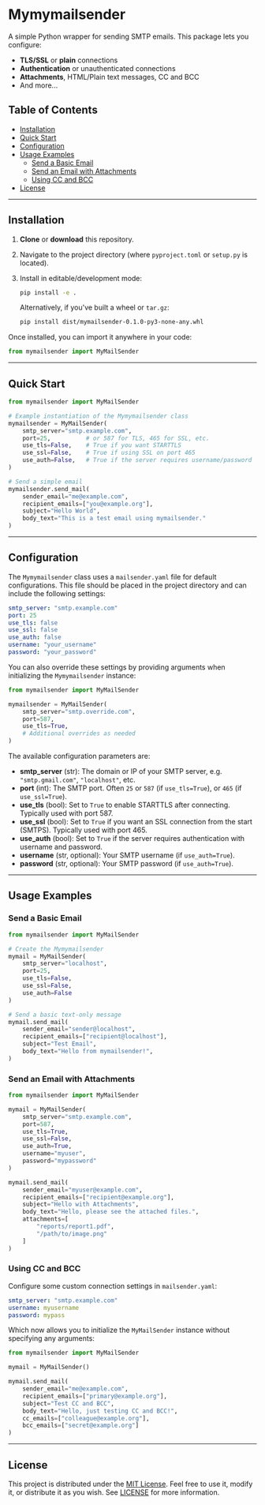 # Mymymailsender

A simple Python wrapper for sending SMTP emails. This package lets you configure:
- **TLS/SSL** or **plain** connections
- **Authentication** or unauthenticated connections
- **Attachments**, HTML/Plain text messages, CC and BCC
- And more...

## Table of Contents
- [Installation](#installation)
- [Quick Start](#quick-start)
- [Configuration](#configuration)
- [Usage Examples](#usage-examples)
  - [Send a Basic Email](#send-a-basic-email)
  - [Send an Email with Attachments](#send-an-email-with-attachments)
  - [Using CC and BCC](#using-cc-and-bcc)
- [License](#license)

---

## Installation

1. **Clone** or **download** this repository.
2. Navigate to the project directory (where `pyproject.toml` or `setup.py` is located).
3. Install in editable/development mode:

   ```bash
   pip install -e .
   ```

   Alternatively, if you've built a wheel or `tar.gz`:

   ```bash
   pip install dist/mymailsender-0.1.0-py3-none-any.whl
   ```

Once installed, you can import it anywhere in your code:

```python
from mymailsender import MyMailSender
```

---

## Quick Start

```python
from mymailsender import MyMailSender

# Example instantiation of the Mymymailsender class
mymailsender = MyMailSender(
    smtp_server="smtp.example.com",
    port=25,          # or 587 for TLS, 465 for SSL, etc.
    use_tls=False,    # True if you want STARTTLS
    use_ssl=False,    # True if using SSL on port 465
    use_auth=False,   # True if the server requires username/password
)

# Send a simple email
mymailsender.send_mail(
    sender_email="me@example.com",
    recipient_emails=["you@example.org"],
    subject="Hello World",
    body_text="This is a test email using mymailsender."
)
```

---

## Configuration

The `Mymymailsender` class uses a `mailsender.yaml` file for default configurations. This file should be placed in the project directory and can include the following settings:

```yaml
smtp_server: "smtp.example.com"
port: 25
use_tls: false
use_ssl: false
use_auth: false
username: "your_username"
password: "your_password"
```

You can also override these settings by providing arguments when initializing the `Mymymailsender` instance:

```python
from mymailsender import MyMailSender

mymailsender = MyMailSender(
    smtp_server="smtp.override.com",
    port=587,
    use_tls=True,
    # Additional overrides as needed
)
```

The available configuration parameters are:

- **smtp_server** (str): The domain or IP of your SMTP server, e.g. `"smtp.gmail.com"`, `"localhost"`, etc.
- **port** (int): The SMTP port. Often `25` or `587` (if `use_tls=True`), or `465` (if `use_ssl=True`).
- **use_tls** (bool): Set to `True` to enable STARTTLS after connecting. Typically used with port 587.
- **use_ssl** (bool): Set to `True` if you want an SSL connection from the start (SMTPS). Typically used with port 465.
- **use_auth** (bool): Set to `True` if the server requires authentication with username and password.
- **username** (str, optional): Your SMTP username (if `use_auth=True`).
- **password** (str, optional): Your SMTP password (if `use_auth=True`).

---

## Usage Examples

### Send a Basic Email

```python
from mymailsender import MyMailSender

# Create the Mymymailsender
mymail = MyMailSender(
    smtp_server="localhost",
    port=25,
    use_tls=False,
    use_ssl=False,
    use_auth=False
)

# Send a basic text-only message
mymail.send_mail(
    sender_email="sender@localhost",
    recipient_emails=["recipient@localhost"],
    subject="Test Email",
    body_text="Hello from mymailsender!",
)
```

### Send an Email with Attachments

```python
from mymailsender import MyMailSender

mymail = MyMailSender(
    smtp_server="smtp.example.com",
    port=587,
    use_tls=True,
    use_ssl=False,
    use_auth=True,
    username="myuser",
    password="mypassword"
)

mymail.send_mail(
    sender_email="myuser@example.com",
    recipient_emails=["recipient@example.org"],
    subject="Hello with Attachments",
    body_text="Hello, please see the attached files.",
    attachments=[
        "reports/report1.pdf",
        "/path/to/image.png"
    ]
)
```

### Using CC and BCC

Configure some custom connection settings in `mailsender.yaml`:

```yaml
smtp_server: "smtp.example.com"
username: myusername
password: mypass
```

Which now allows you to initialize the `MyMailSender` instance without specifying any arguments:

```python
from mymailsender import MyMailSender

mymail = MyMailSender()

mymail.send_mail(
    sender_email="me@example.com",
    recipient_emails=["primary@example.org"],
    subject="Test CC and BCC",
    body_text="Hello, just testing CC and BCC!",
    cc_emails=["colleague@example.org"],
    bcc_emails=["secret@example.org"]
)
```

---

## License

This project is distributed under the [MIT License](LICENSE). Feel free to use it, modify it, or distribute it as you wish. See [LICENSE](LICENSE) for more information.